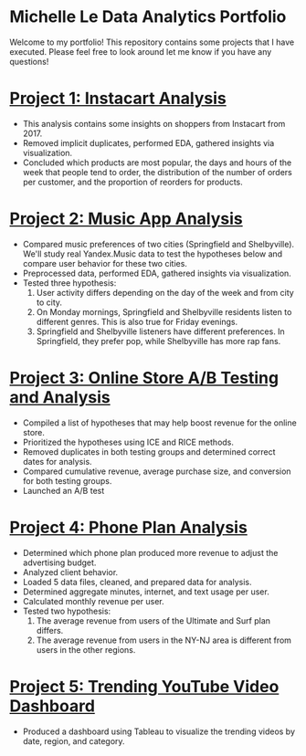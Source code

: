 
# Michelle Le Data Analytics Portfolio
Welcome to my portfolio! This repository contains some projects that I have executed. Please feel free to look around let me know if you have any questions!

# [Project 1: Instacart Analysis](https://github.com/L-michelle/Projects-/tree/main/Instacart%20Analysis)
* This analysis contains some insights on shoppers from Instacart from 2017. 
* Removed implicit duplicates, performed EDA, gathered insights via visualization. 
* Concluded which products are most popular, the days and hours of the week that people tend to order, the distribution of the number of orders per customer, and the proportion of reorders for products.

# [Project 2: Music App Analysis](https://github.com/L-michelle/Projects-/tree/main/Music)
* Compared music preferences of two cities (Springfield and Shelbyville). We'll study real Yandex.Music data to test the hypotheses below and compare user behavior for these two cities.
* Preprocessed data, performed EDA, gathered insights via visualization.
* Tested three hypothesis:
    1. User activity differs depending on the day of the week and from city to city.
    2. On Monday mornings, Springfield and Shelbyville residents listen to different genres. This is also true for Friday evenings.
    3. Springfield and Shelbyville listeners have different preferences. In Springfield, they prefer pop, while Shelbyville has more rap fans.

# [Project 3: Online Store A/B Testing and Analysis](https://github.com/L-michelle/Projects-/tree/main/Online%20Store%20Analysis)
* Compiled a list of hypotheses that may help boost revenue for the online store.
* Prioritized the hypotheses using ICE and RICE methods. 
* Removed duplicates in both testing groups and determined correct dates for analysis.
* Compared cumulative revenue, average purchase size, and conversion for both testing groups. 
* Launched an A/B test 

# [Project 4: Phone Plan Analysis](https://github.com/L-michelle/Projects-/tree/main/Phone%20Analysis)
* Determined which phone plan produced more revenue to adjust the advertising budget.
* Analyzed client behavior.
* Loaded 5 data files, cleaned, and prepared data for analysis.
* Determined aggregate minutes, internet, and text usage per user. 
* Calculated monthly revenue per user. 
* Tested two hypothesis:
    1. The average revenue from users of the Ultimate and Surf plan differs.
    2. The average revenue from users in the NY-NJ area is different from users in the other regions.

# [Project 5: Trending YouTube Video Dashboard](https://github.com/L-michelle/Projects-/tree/main/Trending%20YouTube%20Videos%20Dashboard)
* Produced a dashboard using Tableau to visualize the trending videos by date, region, and category. 
